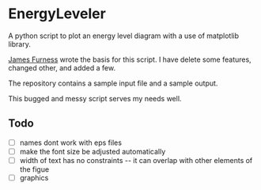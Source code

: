 EnergyLeveler
=============

A python script to plot an energy level diagram with a use of matplotlib library.

[James Furness](https://github.com/JFurness1/EnergyLeveller) wrote the basis for this script. I have delete some features, changed other, and added a few. 

The repository contains a sample input file and a sample output. 

This bugged and messy script serves my needs well. 

## Todo
- [ ] names dont work with eps files
- [ ] make the font size be adjusted automatically 
- [ ] width of text has no constraints -- it can overlap with other elements of the figue
- [ ] graphics 
